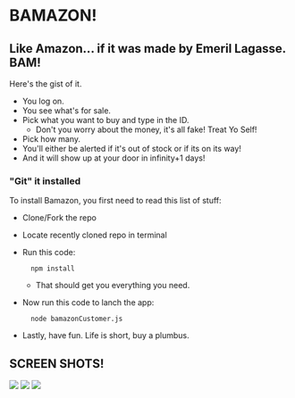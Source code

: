 # BAMAZON!
## Like Amazon... if it was made by Emeril Lagasse. BAM!

Here's the gist of it.
* You log on.
* You see what's for sale.
* Pick what you want to buy and type in the ID.
  * Don't you worry about the money, it's all fake! Treat Yo Self!
* Pick how many.
* You'll either be alerted if it's out of stock or if its on its way!
* And it will show up at your door in infinity+1 days!

### "Git" it installed
To install Bamazon, you first need to read this list of stuff:
* Clone/Fork the repo
* Locate recently cloned repo in terminal
* Run this code:

        npm install

    * That should get you everything you need.

* Now run this code to lanch the app:

        node bamazonCustomer.js

* Lastly, have fun. Life is short, buy a plumbus.

## SCREEN SHOTS!
![](https://github.com/scruffythejanitor/bamazon/images/1)
![](https://github.com/scruffythejanitor/bamazon/images/2)
![](https://github.com/scruffythejanitor/bamazon/images/3)

 
